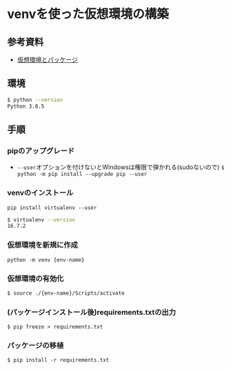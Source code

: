 # venvを使った仮想環境の構築
## 参考資料
- [仮想環境とパッケージ](https://docs.python.org/ja/3/tutorial/venv.html)

## 環境
```bash
$ python --version
Python 3.8.5
```

## 手順
### pipのアップグレード
- `--user`オプションを付けないとWindowsは権限で弾かれる(sudoないので)
`$ python -m pip install --upgrade pip --user`

### venvのインストール
`pip install virtualenv --user`
```bash
$ virtualenv --version
16.7.2
```

### 仮想環境を新規に作成
`python -m venv {env-name}`

### 仮想環境の有効化
```bash
$ source ./{env-name}/Scripts/activate
```

### (パッケージインストール後)requirements.txtの出力
`$ pip freeze > requirements.txt`

### パッケージの移植
`$ pip install -r requirements.txt`